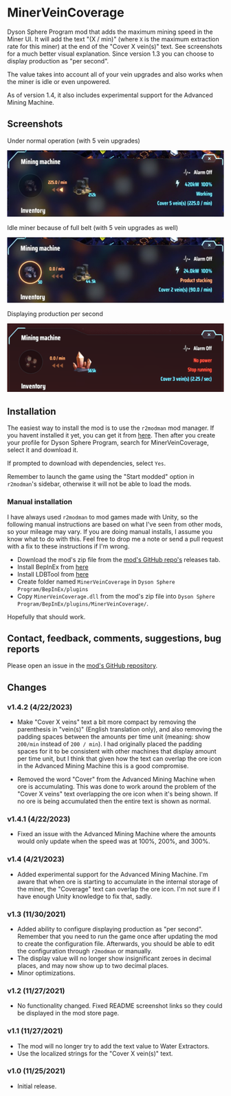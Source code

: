 # MinerVeinCoverage

Dyson Sphere Program mod that adds the maximum mining speed in the Miner UI. It will add the text "(X / min)"
(where `X` is the maximum extraction rate for this miner) at the end of the "Cover X vein(s)" text.
See screenshots for a much better visual explanation. Since version 1.3 you can choose to display production as "per second".

The value takes into account all of your vein upgrades and also works when the miner is idle or even unpowered.

As of version 1.4, it also includes experimental support for the Advanced Mining Machine.

## Screenshots

Under normal operation (with 5 vein upgrades)

![Normal operation](https://raw.githubusercontent.com/enriquein/MinerVeinCoverage/main/screenshot1.png)

Idle miner because of full belt (with 5 vein upgrades as well)

![Miner idle](https://raw.githubusercontent.com/enriquein/MinerVeinCoverage/main/screenshot2.png)

Displaying production per second

![Per second](https://raw.githubusercontent.com/enriquein/MinerVeinCoverage/main/screenshot3.png)

## Installation

The easiest way to install the mod is to use the `r2modman` mod manager. If you havent installed it yet, you can get it from [here](https://dsp.thunderstore.io/package/ebkr/r2modman/). Then after you create your profile for Dyson Sphere Program, search for MinerVeinCoverage, select it and download it.

If prompted to download with dependencies, select `Yes`.

Remember to launch the game using the "Start modded" option in `r2modman`'s sidebar, otherwise it will not be able to load the mods.

### Manual installation

I have always used `r2modman` to mod games made with Unity, so the following manual instructions are based on what I've seen from other mods, so your mileage may vary. If you are doing manual installs, I assume you know what to do with this. Feel free to drop me a note or send a pull request with a fix to these instructions if I'm wrong.

+ Download the mod's zip file from the [mod's GitHub repo's](https://github.com/enriquein/MinerVeinCoverage) releases tab.
+ Install BepInEx from [here](https://dsp.thunderstore.io/package/xiaoye97/BepInEx/)
+ Install LDBTool from [here](https://dsp.thunderstore.io/package/xiaoye97/LDBTool/)
+ Create folder named `MinerVeinCoverage` in `Dyson Sphere Program/BepInEx/plugins`
+ Copy `MinerVeinCoverage.dll` from the mod's zip file into `Dyson Sphere Program/BepInEx/plugins/MinerVeinCoverage/`.

Hopefully that should work.

## Contact, feedback, comments, suggestions, bug reports

Please open an issue in the [mod's GitHub repository](https://github.com/enriquein/MinerVeinCoverage).

## Changes

### v1.4.2 (4/22/2023)

- Make "Cover X veins" text a bit more compact by removing the parenthesis in "vein(s)" (English translation only), and also removing the padding spaces between the amounts per time unit (meaning: show `200/min` instead of `200 / min`). I had originally placed the padding spaces for it to be consistent with other machines that display amount per time unit, but I think that given how the text can overlap the ore icon in the Advanced Mining Machine this is a good compromise.

- Removed the word "Cover" from the Advanced Mining Machine when ore is accumulating. This was done to work around the problem of the "Cover X veins" text overlapping the ore icon when it's being shown. If no ore is being accumulated then the entire text is shown as normal.

### v1.4.1 (4/22/2023)

- Fixed an issue with the Advanced Mining Machine where the amounts would only update when the speed was at 100%, 200%, and 300%.

### v1.4 (4/21/2023)

- Added experimental support for the Advanced Mining Machine. I'm aware that when ore is starting to accumulate in the internal storage
  of the miner, the "Coverage" text can overlap the ore icon. I'm not sure if I have enough Unity knowledge to fix that, sadly.

### v1.3 (11/30/2021)

- Added ability to configure displaying production as "per second". Remember that you need to run the game once after updating the mod
  to create the configuration file. Afterwards, you should be able to edit the configuration through `r2modman` or manually.
- The display value will no longer show insignificant zeroes in decimal places, and may now show up to two decimal places.
- Minor optimizations.

### v1.2 (11/27/2021)

- No functionality changed. Fixed README screenshot links so they could be displayed in the mod store page.

### v1.1 (11/27/2021)

- The mod will no longer try to add the text value to Water Extractors.
- Use the localized strings for the "Cover X vein(s)" text.

### v1.0 (11/25/2021)

- Initial release.